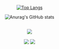 

<div id="header" align="center" display="flex" flex-direction="row">
  
[![Top Langs](https://github-readme-stats.vercel.app/api/top-langs/?username=vihari2&layout=compact&langs_count=10&theme=dark)](https://github.com/anuraghazra/github-readme-stats)

![Anurag's GitHub stats](https://github-readme-stats.vercel.app/api?username=vihari2&show_icons=true&theme=dark)
</div>
<br>




<div align="center">
 <img src="https://github-readme-streak-stats.herokuapp.com/?user=vihari2"/>

   
  

   
  
  
  
</div>
</div>
<br>
<div align="center">
     <a href="https://www.linkedin.com/in/vih-freitasm/" target="_blank"><img src="https://img.shields.io/badge/-LinkedIn-%230077B5?style=for-the-badge&logo=linkedin&logoColor=white" target="_blank"></a> 
  <a href="https://gitlab.com/freitasvitoria712" target="_blank"><img src="https://img.shields.io/badge/GitLab-330F63?style=for-the-badge&logo=gitlab&logoColor=white" target="_blank"></a> 
 

   
</div>



